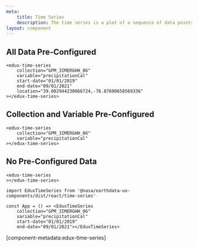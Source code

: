 ```yaml
---
meta:
    title: Time Series
    description: The time series is a plot of a sequence of data points that occur in successive order over some period of time for a given variable.
layout: component
---
```


## All Data Pre-Configured

```html:preview
<edux-time-series
    collection="GPM_3IMERGHH_06"
    variable="precipitationCal"
    start-date="01/01/2019"
    end-date="09/01/2021"
    location="39.002944230066724,-76.87690658569336"
></edux-time-series>
```

## Collection and Variable Pre-Configured

```html:preview
<edux-time-series
    collection="GPM_3IMERGHH_06"
    variable="precipitationCal"
></edux-time-series>
```

## No Pre-Configured Data

```html:preview
<edux-time-series
></edux-time-series>
```

```jsx:react
import EduxTimeSeries from '@nasa/earthdata-ux-components/dist/react/time-series'

const App = () => <EduxTimeSeries
    collection="GPM_3IMERGHH_06"
    variable="precipitationCal"
    start-date="01/01/2019"
    end-date="09/01/2021"></EduxTimeSeries>
```

[component-metadata:edux-time-series]
